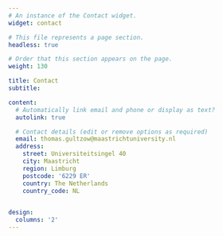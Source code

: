 ```yaml
---
# An instance of the Contact widget.
widget: contact

# This file represents a page section.
headless: true

# Order that this section appears on the page.
weight: 130

title: Contact
subtitle:

content:
  # Automatically link email and phone or display as text?
  autolink: true

  # Contact details (edit or remove options as required)
  email: thomas.gultzow@maastrichtuniversity.nl
  address:
    street: Universiteitsingel 40
    city: Maastricht
    region: Limburg
    postcode: '6229 ER'
    country: The Netherlands
    country_code: NL
    

design:
  columns: '2'
---
```

